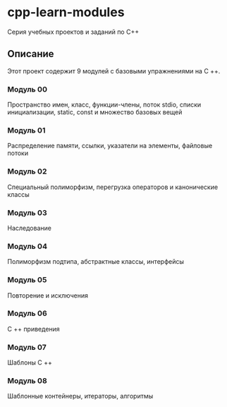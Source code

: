 # cpp-learn-modules
Серия учебных проектов и заданий по С++

## Описание
Этот проект содержит 9 модулей с базовыми упражнениями на C ++.

### Модуль 00
Пространство имен, класс, функции-члены, поток stdio, списки инициализации, static, const и множество базовых вещей

### Модуль 01
Распределение памяти, ссылки, указатели на элементы, файловые потоки

### Модуль 02
Специальный полиморфизм, перегрузка операторов и канонические классы

### Модуль 03
Наследование

### Модуль 04
Полиморфизм подтипа, абстрактные классы, интерфейсы

### Модуль 05
Повторение и исключения

### Модуль 06
С ++ приведения

### Модуль 07
Шаблоны C ++

### Модуль 08
Шаблонные контейнеры, итераторы, алгоритмы